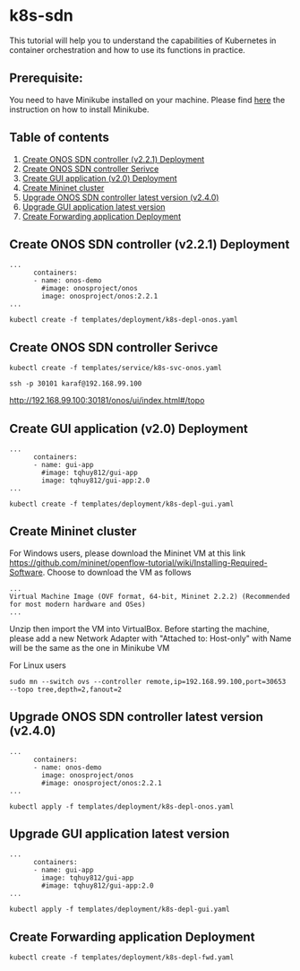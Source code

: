 # k8s-sdn
This tutorial will help you to understand the capabilities of Kubernetes in container orchestration and how to use its functions in practice.

## Prerequisite:
You need to have Minikube installed on your machine. Please find [here](minikube-installation.md) the instruction on how to install Minikube.

## Table of contents
1. [Create ONOS SDN controller (v2.2.1) Deployment](#dpl-onos-221)
2. [Create ONOS SDN controller Serivce](#svc-onos)
3. [Create GUI application (v2.0) Deployment](#dpl-gui-20)
4. [Create Mininet cluster](#dpl-mininet)
5. [Upgrade ONOS SDN controller latest version (v2.4.0)](#dpl-onos-latest)
6. [Upgrade GUI application latest version](#dpl-gui-latest)
7. [Create Forwarding application Deployment](#dpl-fwd)

## Create ONOS SDN controller (v2.2.1) Deployment <a name="dpl-onos-2221"></a>
```
...
      containers:
      - name: onos-demo
        #image: onosproject/onos
        image: onosproject/onos:2.2.1
...
```

```
kubectl create -f templates/deployment/k8s-depl-onos.yaml
```

## Create ONOS SDN controller Serivce <a name="svc-onos"></a>

```
kubectl create -f templates/service/k8s-svc-onos.yaml
```
```
ssh -p 30101 karaf@192.168.99.100
```

http://192.168.99.100:30181/onos/ui/index.html#/topo

## Create GUI application (v2.0) Deployment <a name="dpl-gui"></a>
```
...
      containers:
      - name: gui-app
        #image: tqhuy812/gui-app
        image: tqhuy812/gui-app:2.0
...
```

```
kubectl create -f templates/deployment/k8s-depl-gui.yaml
```

## Create Mininet cluster <a name="dpl-mininet"></a>
For Windows users, please download the Mininet VM at this link https://github.com/mininet/openflow-tutorial/wiki/Installing-Required-Software. Choose to download the VM as follows
```
...
Virtual Machine Image (OVF format, 64-bit, Mininet 2.2.2) (Recommended for most modern hardware and OSes)
...
```
Unzip then import the VM into VirtualBox. Before starting the machine, please add a new Network Adapter with "Attached to: Host-only" with Name will be the same as the one in Minikube VM

For Linux users
```
sudo mn --switch ovs --controller remote,ip=192.168.99.100,port=30653  --topo tree,depth=2,fanout=2
```

## Upgrade ONOS SDN controller latest version (v2.4.0) <a name="dpl-onos-latest"></a>

```
...
      containers:
      - name: onos-demo
        image: onosproject/onos
        #image: onosproject/onos:2.2.1
...
```
```
kubectl apply -f templates/deployment/k8s-depl-onos.yaml
```

## Upgrade GUI application latest version <a name="dpl-gui-latest"></a>

```
...
      containers:
      - name: gui-app
        image: tqhuy812/gui-app
        #image: tqhuy812/gui-app:2.0
...
```
```
kubectl apply -f templates/deployment/k8s-depl-gui.yaml
```

## Create Forwarding application Deployment <a name="dpl-fwd"></a>
```
kubectl create -f templates/deployment/k8s-depl-fwd.yaml
```

